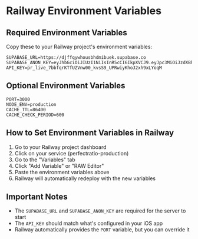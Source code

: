 # Railway Environment Variables

## Required Environment Variables

Copy these to your Railway project's environment variables:

```
SUPABASE_URL=https://djffqywhousbhdmibuek.supabase.co
SUPABASE_ANON_KEY=eyJhbGciOiJIUzI1NiIsInR5cCI6IkpXVCJ9.eyJpc3MiOiJzdXBhYmFzZSIsInJlZiI6ImRqZmZxeXdob3VzYmhkbWlidWVrIiwicm9sZSI6ImFub24iLCJpYXQiOjE3NTUzOTM2NDcsImV4cCI6MjA3MDk2OTY0N30.E_SDzNv6csQl_jvSGNspXzCgMdSjaC83wBsXGXSZQn8
API_KEY=pr_live_7bbfqrKTfUZVnw00_kvsS9_UPRwiyKhoJ2xh9xLYoqM
```

## Optional Environment Variables

```
PORT=3000
NODE_ENV=production
CACHE_TTL=86400
CACHE_CHECK_PERIOD=600
```

## How to Set Environment Variables in Railway

1. Go to your Railway project dashboard
2. Click on your service (perfectratio-production)
3. Go to the "Variables" tab
4. Click "Add Variable" or "RAW Editor"
5. Paste the environment variables above
6. Railway will automatically redeploy with the new variables

## Important Notes

- The `SUPABASE_URL` and `SUPABASE_ANON_KEY` are required for the server to start
- The `API_KEY` should match what's configured in your iOS app
- Railway automatically provides the `PORT` variable, but you can override it